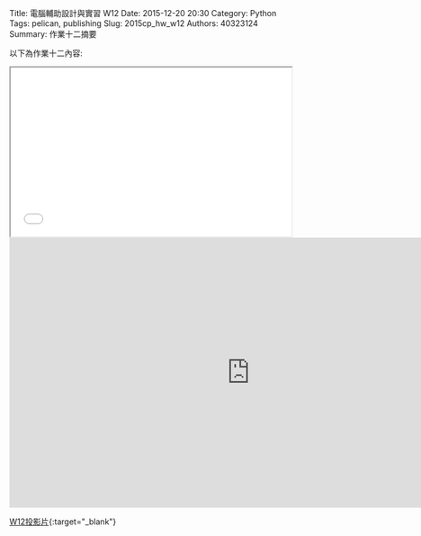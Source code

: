 Title: 電腦輔助設計與實習  W12
Date: 2015-12-20  20:30
Category: Python
Tags: pelican, publishing
Slug: 2015cp_hw_w12
Authors: 40323124
Summary: 作業十二摘要

以下為作業十二內容:

<iframe src="40323124_cp_w12.html" width="500" height="300"></iframe>
<script src="https://embed.github.com/view/3d/40323108/2015cadp/gh-pages/creo/handle.stl"></script>
<iframe width="854" height="480" src="https://www.youtube.com/embed/82VvZ6Vp7I4" frameborder="0" allowfullscreen></iframe>

[W12投影片](40323124_cp_w12.html){:target="_blank"}




